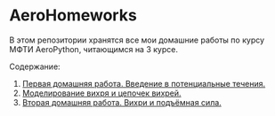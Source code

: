 # AeroHomeworks

В этом репозитории хранятся все мои домашние работы по курсу МФТИ AeroPython, читающимся на 3 курсе. 

Содержание:

1. [Первая домашняя работа. Введение в потенциальные течения.](https://github.com/EvgrafovMichail/AeroHomeworks/blob/main/3lesson_homework/evgrafov_michail_913_lesson3_homework.ipynb)
2. [Моделирование вихря и цепочек вихрей.](https://github.com/EvgrafovMichail/AeroHomeworks/blob/main/vortex.ipynb)
3. [Вторая домашняя работа. Вихри и подъёмная сила.](https://github.com/EvgrafovMichail/AeroHomeworks/blob/main/6lesson_homework/evgrafov_michail_913_lesson6_homework.ipynb)
